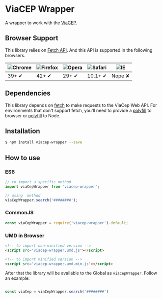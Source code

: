 # ViaCEP Wrapper

A wrapper to work with the [ViaCEP](https://viacep.com.br/).

## Browser Support

This library relies on [Fetch API](https://fetch.spec.whatwg.org/). And this API is supported in the following browsers.

![Chrome](https://cloud.githubusercontent.com/assets/398893/3528328/23bc7bc4-078e-11e4-8752-ba2809bf5cce.png) | ![Firefox](https://cloud.githubusercontent.com/assets/398893/3528329/26283ab0-078e-11e4-84d4-db2cf1009953.png) | ![Opera](https://cloud.githubusercontent.com/assets/398893/3528330/27ec9fa8-078e-11e4-95cb-709fd11dac16.png) | ![Safari](https://cloud.githubusercontent.com/assets/398893/3528331/29df8618-078e-11e4-8e3e-ed8ac738693f.png) | ![IE](https://cloud.githubusercontent.com/assets/398893/3528325/20373e76-078e-11e4-8e3a-1cb86cf506f0.png) |
--- | --- | --- | --- | --- |
39+ ✔ | 42+ ✔ | 29+ ✔ | 10.1+ ✔ | Nope ✘ |

## Dependencies

This library depends on [fetch](https://fetch.spec.whatwg.org/) to make requests to the ViaCep Web API. For environments that don't support fetch, you'll need to provide a [polyfill](https://github.com/github/fetch) to browser or [polyfill](https://github.com/bitinn/node-fetch) to Node.

## Installation

```sh
$ npm install viacep-wrapper --save
```

## How to use

### ES6

```js
// to import a specific method
import viaCepWrapper from 'viacep-wrapper';

// using  method
viaCepWrapper.search('########');
```
### CommonJS

```js
const viaCepWrapper = require('viacep-wrapper').default;
```

### UMD in Browser

```html
<!-- to import non-minified version -->
<script src="viacep-wrapper.umd.js"></script>

<!-- to import minified version -->
<script src="viacep-wrapper.umd.min.js"></script>
```

After that the library will be available to the Global as `viaCepWrapper`. Follow an example:

```js

const viaCep = viaCepWrapper.search('########')

```
